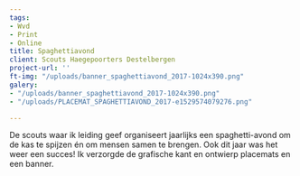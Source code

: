 ```yaml
---
tags:
- Wvd
- Print
- Online
title: Spaghettiavond
client: Scouts Haegepoorters Destelbergen
project-url: ''
ft-img: "/uploads/banner_spaghettiavond_2017-1024x390.png"
galery:
- "/uploads/banner_spaghettiavond_2017-1024x390.png"
- "/uploads/PLACEMAT_SPAGHETTIAVOND_2017-e1529574079276.png"

---
```

De scouts waar ik leiding geef organiseert jaarlijks een spaghetti-avond om de kas te spijzen én om mensen samen te brengen. Ook dit jaar was het weer een succes! Ik verzorgde de grafische kant en ontwierp placemats en een banner.